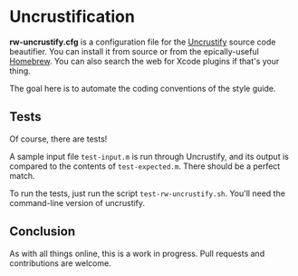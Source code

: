 # Uncrustification

**rw-uncrustify.cfg** is a configuration file for the [Uncrustify](http://uncrustify.sourceforge.net/)
source code beautifier. You can install it from source or from the epically-useful [Homebrew](http://brew.sh/).
You can also search the web for Xcode plugins if that's your thing.

The goal here is to automate the coding conventions of the style guide.

## Tests

Of course, there are tests!

A sample input file `test-input.m` is run through Uncrustify, and its output
is compared to the contents of `test-expected.m`. There should be a perfect
match.

To run the tests, just run the script `test-rw-uncrustify.sh`. You'll need
the command-line version of uncrustify.

## Conclusion

As with all things online, this is a work in progress. Pull requests and contributions are welcome.

